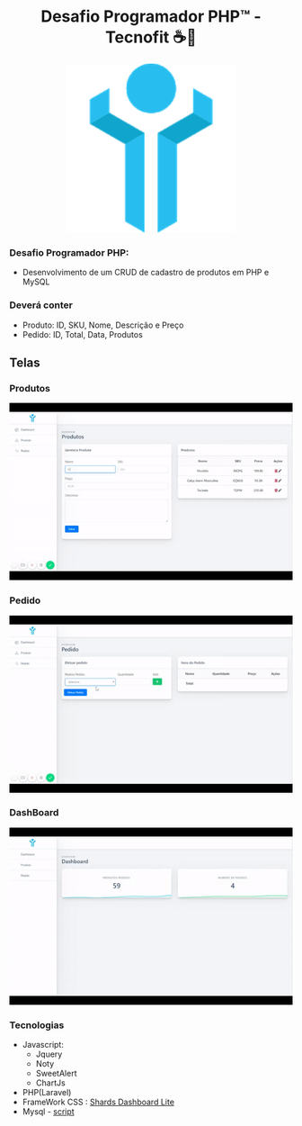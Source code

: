 <div align="center">
  <h1 align="center"> Desafio Programador PHP™ - Tecnofit️ ☕🐘</h1>

  <img src="https://github.com/AdrielBento/DesafioProgramadorPHP/blob/master/produtos/public/img/tecnofit.png" alt="Front End " width="300"/>
</div>

### Desafio Programador PHP:

- Desenvolvimento de um CRUD de cadastro de produtos em PHP e MySQL

### Deverá conter

- Produto: ID, SKU, Nome, Descrição e Preço
- Pedido: ID, Total, Data, Produtos

## Telas

### Produtos
![](https://github.com/AdrielBento/DesafioProgramadorPHP/blob/master/produtoGIf.gif)
### Pedido
![](https://github.com/AdrielBento/DesafioProgramadorPHP/blob/master/pedidoGif.gif)
### DashBoard
![](https://github.com/AdrielBento/DesafioProgramadorPHP/blob/master/dashGif.gif)


### Tecnologias

* Javascript:
  - Jquery
  - Noty
  - SweetAlert
  - ChartJs
* PHP(Laravel)
* FrameWork CSS : [Shards Dashboard Lite](https://designrevision.com/docs/shards-dashboard-lite/)
* Mysql - [script](https://github.com/AdrielBento/DesafioProgramadorPHP/blob/master/scriptBD.sql)

